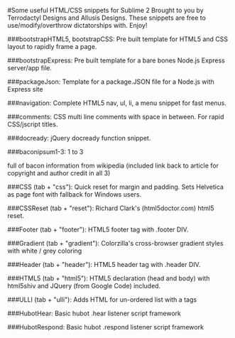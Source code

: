 #Some useful HTML/CSS snippets for Sublime 2 Brought to you by Terrodactyl Designs and Allusis Designs. These snippets are free to use/modify/overthrow dictatorships with. Enjoy!

###bootstrapHTML5, bootstrapCSS:
Pre built template for HTML5 and CSS layout to rapidly frame a page.

###bootstrapExpress:
Pre built template for a bare bones Node.js Express server/app file.

###packageJson:
Template for a package.JSON file for a Node.js with Express site

###navigation:
Complete HTML5 nav, ul, li, a menu snippet for fast menus.

###comments:
CSS  multi line comments with space in between. For rapid CSS/jscript titles.

###docready:
jQuery docready function snippet.

###baconipsum1-3:
1 to 3 <p> full of bacon information from wikipedia (included link back to article for copyright and author credit in all 3)

###CSS (tab + "css"): 
Quick reset for margin and padding. Sets Helvetica as page font with fallback for Windows users.

###CSSReset (tab + "reset"): 
Richard Clark's (html5doctor.com) html5 reset.

###Footer (tab + "footer"): 
HTML5 footer tag with .footer DIV.

###Gradient (tab + "gradient"): 
Colorzilla's cross-browser gradient styles with white / grey coloring

###Header (tab + "header"): 
HTML5 header tag with .header DIV.

###HTML5 (tab + "html5"): 
HTML5 declaration (head and body) with html5shiv and JQuery (from Google Code) included.

###ULLI (tab + "ulli"): 
Adds HTML for un-ordered list with a tags

###HubotHear:
Basic hubot .hear listener script framework

###HubotRespond:
Basic hubot .respond listener script framework